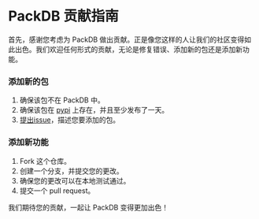 # PackDB 贡献指南

首先，感谢您考虑为 PackDB 做出贡献。正是像您这样的人让我们的社区变得如此出色。我们欢迎任何形式的贡献，无论是修复错误、添加新的包还是添加新功能。

### 添加新的包
1. 确保该包不在 PackDB 中。
2. 确保该包在 [pypi](https://pypi.org/) 上存在，并且至少发布了一天。
3. [提出issue](https://github.com/moyanj/PackDB/issues/new?template=add_package.yaml&title=Add+packages%3A+)，描述您要添加的包。

### 添加新功能

1. Fork 这个仓库。
2. 创建一个分支，并提交您的更改。
3. 确保您的更改可以在本地测试通过。
4. 提交一个 pull request。


我们期待您的贡献，一起让 PackDB 变得更加出色！
